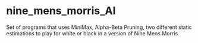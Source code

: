 # nine_mens_morris_AI
Set of programs that uses MiniMax, Alpha-Beta Pruning, two different static estimations to play for white or black in a version of Nine Mens Morris
